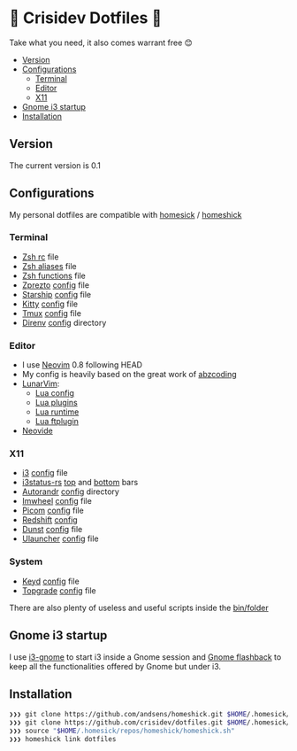 # 🤟 Crisidev Dotfiles 🤟

Take what you need, it also comes warrant free 😊

* [Version](#version)
* [Configurations](#configurations)
  * [Terminal](#terminal)
  * [Editor](#editor)
  * [X11](#x11)
* [Gnome i3 startup](#gnome-i3-startup)
* [Installation](#installation)

## Version

The current version is 0.1

## Configurations

My personal dotfiles are compatible with [homesick](https://github.com/technicalpickles/homesick) / [homeshick](https://github.com/andsens/homeshick)

### Terminal

* [Zsh rc](/home/.zshrc) file
* [Zsh aliases](/home/.zsh_aliases) file
* [Zsh functions](/home/.zsh_functions) file
* [Zprezto](https://github.com/sorin-ionescu/prezto) [config](/home/.zpreztorc) file
* [Starship](https://starship.rs) [config](/home/.config/starship.toml) file
* [Kitty](https://sw.kovidgoyal.net/kitty/) [config](/home/.config/kitty) file
* [Tmux](https://github.com/tmux/tmux/wiki) [config](/home/.tmux.conf) file
* [Direnv](https://direnv.net/) [config](/home/.config/direnv) directory

### Editor

* I use [Neovim](https://neovim.io) 0.8 following HEAD
* My config is heavily based on the great work of [abzcoding](https://github.com/abzcoding/lvim)
* [LunarVim](https://lunarvim.org):
  * [Lua config](/home/.config/lvim/config.lua)
  * [Lua plugins](/home/.config/lvim/lua/user/plugins.lua)
  * [Lua runtime](/home/.config/lvim/lua/user)
  * [Lua ftplugin](/home/.config/lvim/ftplugin)
* [Neovide](https://github.com/neovide/neovide)

### X11

* [i3](https://i3wm.org/) [config](/home/.config/i3/config) file
* [i3status-rs](https://github.com/greshake/i3status-rust) [top](/home/.config/i3/config/top.toml) and [bottom](/home/.config/i3/config/bottom.toml) bars
* [Autorandr](https://github.com/phillipberndt/autorandr) [config](/home/.config/autorandr) directory
* [Imwheel](https://manpages.ubuntu.com/manpages/artful/man1/imwheel.1.html) [config](/home/.imwheelrc) file
* [Picom](https://github.com/yshui/picom) [config](/home/.config/picom/picom.conf) file
* [Redshift](https://wiki.archlinux.org/title/redshift) [config](/home/.config/redshift/redshift.conf)
* [Dunst](https://dunst-project.org/) [config](/home/.config/i3/config/dunst/dunstrc) file
* [Ulauncher](https://ulauncher.io/) [config](/home/.config/ulauncher/settings.json) file

### System

* [Keyd](https://github.com/rvaiya/keyd) [config](/system/etc/keyd/keyd.cfg) file
* [Topgrade](https://github.com/r-darwish/topgrade) [config](/home/.config/topgrade.toml) file

There are also plenty of useless and useful scripts inside the [bin/folder](/home/.bin)

## Gnome i3 startup

I use [i3-gnome](https://github.com/i3-gnome/i3-gnome) to start i3 inside a Gnome session and [Gnome flashback](https://wiki.gnome.org/Projects/GnomeFlashback) to keep all the functionalities offered by Gnome but under i3.

## Installation
```sh
❯❯❯ git clone https://github.com/andsens/homeshick.git $HOME/.homesick/repos/homeshick
❯❯❯ git clone https://github.com/crisidev/dotfiles.git $HOME/.homesick/dotfiles
❯❯❯ source "$HOME/.homesick/repos/homeshick/homeshick.sh"
❯❯❯ homeshick link dotfiles
```
